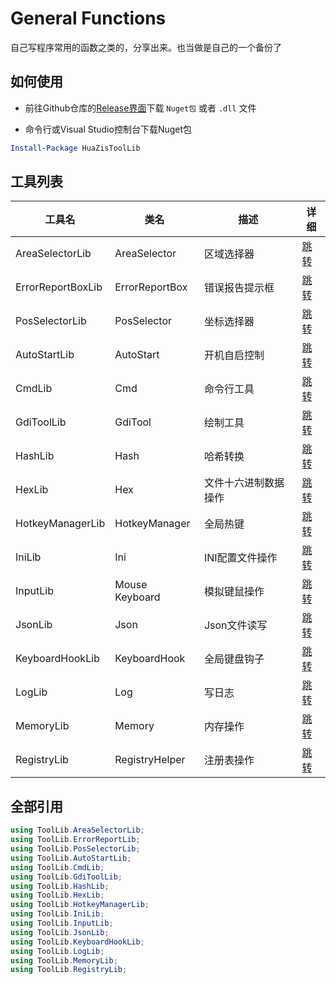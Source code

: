 # General Functions

自己写程序常用的函数之类的，分享出来。也当做是自己的一个备份了

## 如何使用

- 前往Github仓库的[Release界面](https://github.com/isHuaMouRen/GeneralFunctions/releases)下载 `Nuget包` 或者 `.dll` 文件

- 命令行或Visual Studio控制台下载Nuget包
``` powershell
Install-Package HuaZisToolLib
```


## 工具列表

|工具名|类名|描述|详细|
|-|-|-|-|
|AreaSelectorLib    |AreaSelector   |区域选择器         |[跳转](/Wiki/.AreaSelectorLib.md)|
|ErrorReportBoxLib  |ErrorReportBox |错误报告提示框     |[跳转](/Wiki//.ErrorReportBoxLib.md)|
|PosSelectorLib     |PosSelector    |坐标选择器         |[跳转](/Wiki/.PosSelectorLib.md)|
|AutoStartLib       |AutoStart      |开机自启控制       |[跳转](/Wiki/AutoStartLib.md)|
|CmdLib             |Cmd            |命令行工具         |[跳转](/Wiki/CmdLib.md)|
|GdiToolLib         |GdiTool        |绘制工具           |[跳转](/Wiki/GdiToolLib.md)|
|HashLib            |Hash           |哈希转换           |[跳转](/Wiki/HashLib.md)|
|HexLib             |Hex            |文件十六进制数据操作 |[跳转](/Wiki/HexLib.md)|
|HotkeyManagerLib   |HotkeyManager  |全局热键           |[跳转](/Wiki/HotkeyManagerLib.md)|
|IniLib             |Ini            |INI配置文件操作    |[跳转](/Wiki/IniLib.md)|
|InputLib           |Mouse Keyboard |模拟键鼠操作       |[跳转](/Wiki/InputLib.md)|
|JsonLib            |Json           |Json文件读写       |[跳转](/Wiki/JsonLib.md)|
|KeyboardHookLib    |KeyboardHook   |全局键盘钩子       |[跳转](/Wiki/KeyboardHookLib.md)|
|LogLib             |Log            |写日志             |[跳转](/Wiki/LogLib.md)|
|MemoryLib          |Memory         |内存操作           |[跳转](/Wiki/MemoryLib.md)|
|RegistryLib        |RegistryHelper |注册表操作         |[跳转](/Wiki/RegistryLib.md)|

## 全部引用

``` C#
using ToolLib.AreaSelectorLib;
using ToolLib.ErrorReportLib;
using ToolLib.PosSelectorLib;
using ToolLib.AutoStartLib;
using ToolLib.CmdLib;
using ToolLib.GdiToolLib;
using ToolLib.HashLib;
using ToolLib.HexLib;
using ToolLib.HotkeyManagerLib;
using ToolLib.IniLib;
using ToolLib.InputLib;
using ToolLib.JsonLib;
using ToolLib.KeyboardHookLib;
using ToolLib.LogLib;
using ToolLib.MemoryLib;
using ToolLib.RegistryLib;
```